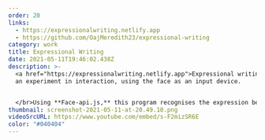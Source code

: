 ```yaml
---
order: 20
links:
  - https://expressionalwriting.netlify.app
  - https://github.com/OajMeredith23/expressional-writing
category: work
title: Expressional Writing
date: 2021-05-11T19:46:02.438Z
description: >-
  <a href="https://expressionalwriting.netlify.app">Expressional writing</a> is
  an experiment in interaction, using the face as an input device. 


  </br>Using **Face-api.js,** this program recognises the expression being made by the user in front of their computer and uses the detected expression, their estimated age, and gender to write out a story unique.
thumbnail: screenshot-2021-05-11-at-20.49.10.png
videoSrcURL: https://www.youtube.com/embed/s-F2mizSR6E
color: "#040404"
---
```

